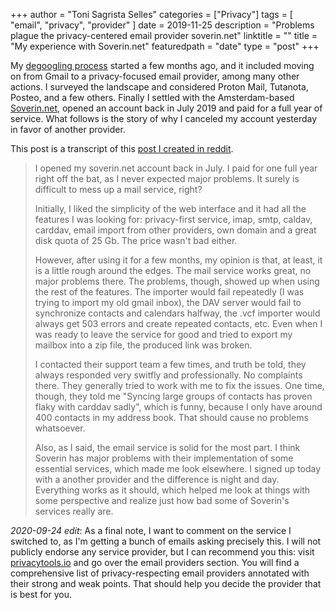 +++
author = "Toni Sagrista Selles"
categories = ["Privacy"]
tags = [ "email", "privacy", "provider" ]
date = 2019-11-25
description = "Problems plague the privacy-centered email provider soverin.net"
linktitle = ""
title = "My experience with Soverin.net"
featuredpath = "date"
type = "post"
+++

My [degoogling process](https://reddit.com/r/degoogle) started a few months ago, and it included moving on from Gmail to a privacy-focused email provider, among many other actions. I surveyed the landscape and considered Proton Mail, Tutanota, Posteo, and a few others. Finally I settled with the Amsterdam-based [Soverin.net](https://soverin.net), opened an account back in July 2019 and paid for a full year of service. What follows is the story of why I canceled my account yesterday in favor of another provider.

This post is a transcript of this [post I created in reddit](https://www.reddit.com/r/privacytoolsIO/comments/e14rxf/my_experience_with_soverin/).


> I opened my soverin.net account back in July. I paid for one full year right off the bat, as I never expected major problems. It surely is difficult to mess up a mail service, right?
>
> Initially, I liked the simplicity of the web interface and it had all the features I was looking for: privacy-first service, imap, smtp, caldav, carddav, email import from other providers, own domain and a great disk quota of 25 Gb. The price wasn't bad either.
>
> However, after using it for a few months, my opinion is that, at least, it is a little rough around the edges. The mail service works great, no major problems there. The problems, though, showed up when using the rest of the features. The importer would fail repeatedly (I was trying to import my old gmail inbox), the DAV server would fail to synchronize contacts and calendars halfway, the .vcf importer would always get 503 errors and create repeated contacts, etc. Even when I was ready to leave the service for good and tried to export my mailbox into a zip file, the produced link was broken.
>
> I contacted their support team a few times, and truth be told, they always responded very switfly and professionally. No complaints there. They generally tried to work with me to fix the issues. One time, though, they told me "Syncing large groups of contacts has proven flaky with carddav sadly", which is funny, because I only have around 400 contacts in my address book. That should cause no problems whatsoever.
>
> Also, as I said, the email service is solid for the most part.
> I think Soverin has major problems with their implementation of some essential services, which made me look elsewhere. I signed up today with a another provider and the difference is night and day. Everything works as it should, which helped me look at things with some perspective and realize just how bad some of Soverin's services really are.

*2020-09-24 edit*: As a final note, I want to comment on the service I switched to, as I'm getting a bunch of emails asking precisely this. I will not publicly endorse any service provider, but I can recommend you this: visit [privacytools.io](privacytools.io) and go over the email providers section. You will find a comprehensive list of privacy-respecting email providers annotated with their strong and weak points. That should help you decide the provider that is best for you.

